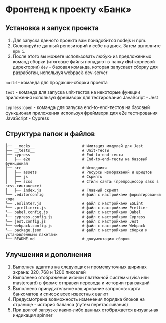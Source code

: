 # Фронтенд к проекту «Банк»


## Установка и запуск проекта
1. Для запуска данного проекта вам понадобится nodejs и npm.
2. Склонируйте данный репозиторий к себе на диск. Затем выполните `npm i`.
3. После этого вы можете использовать любую из предложенных команд сборки (итоговые файлы попадают в папку __dist__ корневой директории)
`dev` - базовая команда, которая запускает сборку для разработки, используя webpack-dev-server

`build` - команда для продакшн-сборки проекта

`test` - команда для запуска unit-тестов на некоторые функции приложения используя фреймворк для тестирования JavaScript - Jest

`cypress:open` - команда для запуска  end-to-end-тестов на базовый функционал приложения используя фреймворк для e2e тестирования JavaScript - Cypress

## Структура папок и файлов

```
├── __mocks__                     # Имитация модулей для Jest
├── __tests__                     # Unit-тесты
├── cypress                       # End-to-end-тесты
│   ├── e2e                       # End-to-end-тесты на базовый функционал
├── src                           # Исходники
│   ├── assets                    # Ресурсы изображений и шрифтов
│   ├── js                        # Скрипты
│   ├── scss                      # Стили сайта (препроцессор sass в scss-синтаксисе)
│   ├── index.js                  # Главный скрипт
└── .editorconfig                 # файл с настройками форматирования кода
└── .eslinter.js                  # файл с настройками ESLint
└── .prettierrc.js                # файл с настройками Prettier
└── babel.config.js               # файл с настройками Babel
└── cypress.config.js             # файл с настройками Cypress
└── jest.config.js                # файл с настройками Jest
└── webpack.config.js             # файл с настройками Webpack
└── package.json                  # файл с настройками сборки и установленными пакетами
└── README.md                     # документация сборки
```

## Улучшения и дополнения

1. Выполнен адаптив на следующих и промежуточных ширинах экрана: 320, 768 и 1200 пикселей
2. Выполнено отображение иконки платёжной системы (visa или mastercard) в форме отправки перевода и истории
транзакций
3. Выполнено принудительное кэширование запросов: карта банкоматов и список всех известных валют
4. Предусмотрена возможность изменения порядка блоков на странице - история баланса (путем перетаскивания)
5. При долгой загрузке каких-либо данных отображается визуальная индикация spinner
